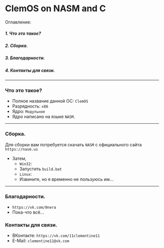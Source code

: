 # ClemOS on NASM and C
 Оглавление:
 ##### 1. Что это такое?
 ##### 2. Сборка.
 ##### 3. Благодарности.
 ##### 4. Контакты для связи.
____

### Что это такое?
 - Полное название данной ОС: `ClemOS`
 - Разрядность: `x86`
 - Ядро: `Модульное`
 - Ядро написано на языке `NASM`.
____
 
### Сборка.
 Для сборки вам потребуется скачать `NASM` с официального сайта `https://nasm.us`
* Затем,
  * `Win32`:
   * Запустить `build.bat`
  * `Linux`:
   * Извините, но я временно не пользуюсь им...
____

### Благодарности.
 + `https://vk.com/0nera`
 + Пока-что всё...

### Контакты для связи.
 * ВКонтакте: `https://vk.com/11clementine11`
 * E-Mail: `clementine11@vk.com`
